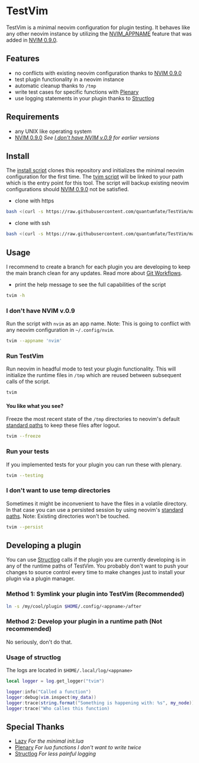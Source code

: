 # TestVim

TestVim is a minimal neovim configuration for plugin testing. It behaves like any other neovim instance by utilizing the [NVIM_APPNAME](https://neovim.io/doc/user/starting.html#%24NVIM_APPNAME) feature that was added in [NVIM 0.9.0](https://github.com/neovim/neovim/releases/tag/v0.9.0).

## Features

- no conflicts with existing neovim configuration thanks to [NVIM 0.9.0](https://github.com/neovim/neovim/releases/tag/v0.9.0)
- test plugin functionality in a neovim instance
- automatic cleanup thanks to `/tmp`
- write test cases for specific functions with [Plenary](https://github.com/nvim-lua/plenary.nvim)
- use logging statements in your plugin thanks to [Structlog](https://github.com/Tastyep/structlog.nvim)

## Requirements

- any UNIX like operating system
- [NVIM 0.9.0](https://github.com/neovim/neovim/releases/tag/v0.9.0) *See [I don't have NVIM v.0.9](#i-dont-have-nvim-v09) for earlier versions*

## Install

The [install script](./scripts/install) clones this repository and initializes the minimal neovim configuration for the first time. The [tvim script](./scripts/tvim) will be linked to your path which is the entry point for this tool. The script will backup existing neovim configurations should [NVIM 0.9.0](https://github.com/neovim/neovim/releases/tag/v0.9.0) not be satisfied.

- clone with https

```bash
bash <(curl -s https://raw.githubusercontent.com/quantumfate/TestVim/main/scripts/install)
```

- clone with ssh

```bash
bash <(curl -s https://raw.githubusercontent.com/quantumfate/TestVim/main/scripts/install) --ssh
```

## Usage

I recommend to create a branch for each plugin you are developing to keep the main branch clean for any updates. Read more about [Git Workflows](https://docs.github.com/en/get-started/quickstart/github-flow).

- print the help message to see the full capabilities of the script

```bash
tvim -h
```

### I don't have NVIM v.0.9

Run the script with `nvim` as an app name. Note: This is going to conflict with any neovim configuration in `~/.config/nvim`.

```bash
tvim --appname 'nvim'
```

### Run TestVim

Run neovim in headful mode to test your plugin functionality. This will initialize the runtime files in `/tmp` which are reused between subsequent calls of the script.

```bash
tvim
```

#### You like what you see?

Freeze the most recent state of the `/tmp` directories to neovim's default [standard paths](https://neovim.io/doc/user/starting.html#standard-path) to keep these files after logout.

```bash
tvim --freeze
```

### Run your tests

If you implemented tests for your plugin you can run these with plenary.

```bash
tvim --testing
```

### I don't want to use temp directories

Sometimes it might be inconvenient to have the files in a volatile directory. In that case you can use a persisted session by using neovim's [standard paths](https://neovim.io/doc/user/starting.html#standard-path). Note: Existing directories won't be touched.

```bash
tvim --persist
```

## Developing a plugin

You can use [Structlog](https://github.com/Tastyep/structlog.nvim) calls if the plugin you are currently developing is in any of the runtime paths of TestVim. You probably don't want to push your changes to source control every time to make changes just to install your plugin via a plugin manager.

### Method 1: Symlink your plugin into TestVim (Recommended)

```bash
ln -s /my/cool/plugin $HOME/.config/<appname>/after 
```

### Method 2: Develop your plugin in a runtime path (Not recommended)

No seriously, don't do that.

### Usage of structlog

The logs are located in `$HOME/.local/log/<appname>`

```lua
local logger = log.get_logger("tvim")

logger:info("Called a function")
logger:debug(vim.inspect(my_data))
logger:trace(string.format("Something is happening with: %s", my_node))
logger:trace("Who calles this function)

```

## Special Thanks

- [Lazy](https://github.com/folke/lazy.nvim) *For the minimal init.lua*
- [Plenary](https://github.com/nvim-lua/plenary.nvim) *For lua functions I don't want to write twice*
- [Structlog](https://github.com/Tastyep/structlog.nvim) *For less painful logging*
